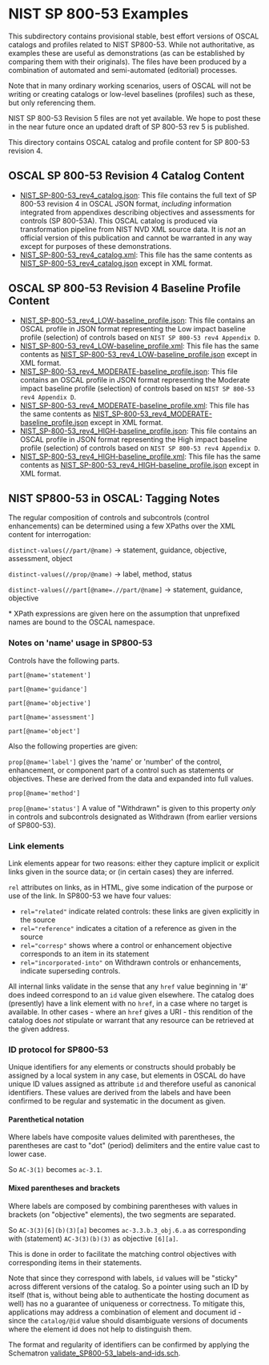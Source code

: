 # NIST SP 800-53 Examples

This subdirectory contains provisional stable, best effort versions of OSCAL catalogs and profiles related to NIST SP800-53. While not authoritative, as examples these are useful as demonstrations (as can be established by comparing them with their originals). The files have been produced by a combination of automated and semi-automated (editorial) processes.

Note that in many ordinary working scenarios, users of OSCAL will not be writing or creating catalogs or low-level baselines (profiles) such as these, but only referencing them.

NIST SP 800-53 Revision 5 files are not yet available. We hope to post these in the near future once an updated draft of SP 800-53 rev 5 is published.

This directory contains OSCAL catalog and profile content for SP 800-53 revision 4.

## OSCAL SP 800-53 Revision 4 Catalog Content

- [NIST_SP-800-53_rev4_catalog.json](json/NIST_SP-800-53_rev4_catalog.json): This file contains the full text of SP 800-53 revision 4 in OSCAL JSON format, *including* information integrated from appendixes describing objectives and assessments for controls (SP 800-53A). This OSCAL catalog is produced via transformation pipeline from NIST NVD XML source data. It is *not* an official version of this publication and cannot be warranted in any way except for purposes of these demonstrations.
- [NIST_SP-800-53_rev4_catalog.xml](xml/NIST_SP-800-53_rev4_catalog.xml): This file has the same contents as [NIST_SP-800-53_rev4_catalog.json](json/NIST_SP-800-53_rev4_catalog.json) except in XML format.

## OSCAL SP 800-53 Revision 4 Baseline Profile Content

- [NIST_SP-800-53_rev4_LOW-baseline_profile.json](json/NIST_SP-800-53_rev4_LOW-baseline_profile.json): This file contains an OSCAL profile in JSON format representing the Low impact baseline profile (selection) of controls based on `NIST SP 800-53 rev4 Appendix D`.
- [NIST_SP-800-53_rev4_LOW-baseline_profile.xml](xml/NIST_SP-800-53_rev4_LOW-baseline_profile.xml): This file has the same contents as [NIST_SP-800-53_rev4_LOW-baseline_profile.json](json/NIST_SP-800-53_rev4_LOW-baseline_profile.json) except in XML format.
- [NIST_SP-800-53_rev4_MODERATE-baseline_profile.json](json/NIST_SP-800-53_rev4_MODERATE-baseline_profile.json): This file contains an OSCAL profile in JSON format representing the Moderate impact baseline profile (selection) of controls based on `NIST SP 800-53 rev4 Appendix D`.
- [NIST_SP-800-53_rev4_MODERATE-baseline_profile.xml](xml/NIST_SP-800-53_rev4_MODERATE-baseline_profile.xml): This file has the same contents as [NIST_SP-800-53_rev4_MODERATE-baseline_profile.json](json/NIST_SP-800-53_rev4_MODERATE-baseline_profile.json) except in XML format.
- [NIST_SP-800-53_rev4_HIGH-baseline_profile.json](json/NIST_SP-800-53_rev4_HIGH-baseline_profile.json): This file contains an OSCAL profile in JSON format representing the High impact baseline profile (selection) of controls based on `NIST SP 800-53 rev4 Appendix D`.
- [NIST_SP-800-53_rev4_HIGH-baseline_profile.xml](xml/NIST_SP-800-53_rev4_HIGH-baseline_profile.xml): This file has the same contents as [NIST_SP-800-53_rev4_HIGH-baseline_profile.json](json/NIST_SP-800-53_rev4_HIGH-baseline_profile.json) except in XML format.

## NIST SP800-53 in OSCAL: Tagging Notes

The regular composition of controls and subcontrols (control enhancements) can be determined using a few XPaths over the XML content for interrogation:

`distinct-values(//part/@name)` -> statement, guidance, objective, assessment, object

`distinct-values(//prop/@name)` -> label, method, status

`distinct-values(//part[@name=.//part/@name]` -> statement, guidance, objective

\* XPath expressions are given here on the assumption that unprefixed names are bound to the OSCAL namespace.

### Notes on 'name' usage in SP800-53

Controls have the following parts.

`part[@name='statement']`

`part[@name='guidance']`

`part[@name='objective']`

`part[@name='assessment']`

`part[@name='object']`

Also the following properties are given:

`prop[@name='label']` gives the 'name' or 'number' of the control, enhancement, or component part of a control such as statements or objectives. These are derived from the data and expanded into full values.

`prop[@name='method']`

`prop[@name='status']` A value of "Withdrawn" is given to this property *only* in controls and subcontrols designated as Withdrawn (from earlier versions of SP800-53).


### Link elements

Link elements appear for two reasons: either they capture implicit or explicit links given in the source data; or (in certain cases) they are inferred.

`rel` attributes on links, as in HTML, give some indication of the purpose or use of the link. In SP800-53 we have four values:

 - `rel="related"` indicate related controls: these links are given explicitly in the source
 - `rel="reference"` indicates a citation of a reference as given in the source
 - `rel="corresp"` shows where a control or enhancement objective corresponds to an item in its statement
 - `rel="incorporated-into"` on Withdrawn controls or enhancements, indicate superseding controls.

All internal links validate in the sense that any `href` value beginning in '#' does indeed correspond to an `id` value given elsewhere. The catalog does (presently) have a link element with no `href`, in a case where no target is available. In other cases - where an `href` gives a URI - this rendition of the catalog does *not* stipulate or warrant that any resource can be retrieved at the given address.

### ID protocol for SP800-53

Unique identifiers for any elements or constructs should probably be assigned by a local system in any case, but elements in OSCAL do have unique ID values assigned as attribute `id` and therefore useful as canonical identifiers. These values are derived from the labels and have been confirmed to be regular and systematic in the document as given.

#### Parenthetical notation

Where labels have composite values delimited with parentheses, the parentheses are cast to "dot" (period) delimiters and the entire value cast to lower case.

So `AC-3(1)` becomes `ac-3.1`.

#### Mixed parentheses and brackets

Where labels are composed by combining parentheses with values in brackets (on "objective" elements), the two segments are separated.

So `AC-3(3)[6](b)(3)[a]` becomes `ac-3.3.b.3_obj.6.a` as corresponding with (statement) `AC-3(3)(b)(3)` as objective `[6][a]`.

This is done in order to facilitate the matching control objectives with corresponding items in their statements.

Note that since they correspond with labels, `id` values will be "sticky" across different versions of the catalog. So a pointer using such an ID by itself (that is, without being able to authenticate the hosting document as well) has no a guarantee of uniqueness or correctness. To mitigate this, applications may address a combination of element and document id - since the `catalog/@id` value should disambiguate versions of documents where the element id does not help to distinguish them.

The format and regularity of identifiers can be confirmed by applying the Schematron [validate_SP800-53_labels-and-ids.sch](../../../../src/content/nist.gov/SP800-53/rev4/xml/validate-labels_SP800-53-catalog.sch).
